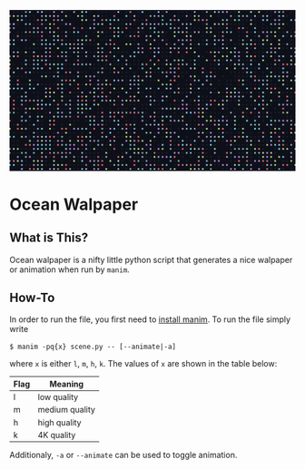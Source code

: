 ![Example image](./example/image.png)

# Ocean Walpaper

## What is This?

Ocean walpaper is a nifty little python script that generates a nice walpaper or animation when run by `manim`.

## How-To

In order to run the file, you first need to [install manim](https://docs.manim.community/en/stable/installation.html). To run the file simply write

```shell
$ manim -pq{x} scene.py -- [--animate|-a]
```
where `x` is either `l`, `m`, `h`, `k`. The values of `x` are shown in the table below:

| Flag |     Meaning    |
|------|----------------|
|  l   |  low quality   |
|  m   | medium quality |
|  h   |  high quality  |
|  k   |   4K quality   |

Additionaly, `-a` or `--animate` can be used to toggle animation.



